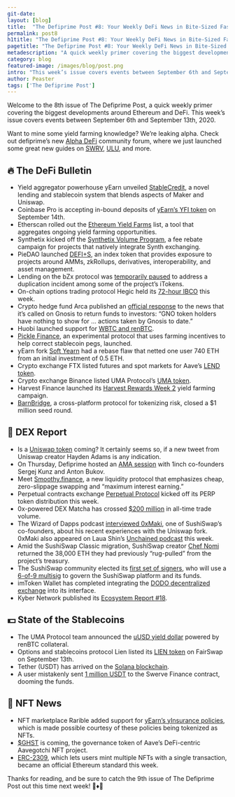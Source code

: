 ```yaml
---
git-date:
layout: [blog]
title:  "The Defiprime Post #8: Your Weekly DeFi News in Bite-Sized Fashion"
permalink: post8
h1title: "The Defiprime Post #8: Your Weekly DeFi News in Bite-Sized Fashion"
pagetitle: "The Defiprime Post #8: Your Weekly DeFi News in Bite-Sized Fashion"
metadescription: "A quick weekly primer covering the biggest developments around Ethereum and DeFi. This week’s issue covers events between September 6th and September 13th, 2020"
category: blog
featured-image: /images/blog/post.png
intro: "This week’s issue covers events between September 6th and September 13th, 2020"
author: Peaster
tags: ['The Defiprime Post']
---
```

Welcome to the 8th issue of The Defiprime Post, a quick weekly primer covering the biggest developments around Ethereum and DeFi. This week’s issue covers events between September 6th and September 13th, 2020.

Want to mine some yield farming knowledge? We’re leaking alpha. Check out defiprime’s new [Alpha DeFi](https://alpha.defiprime.com/c/yield-farming/6) community forum, where we just launched some great new guides on [SWRV](https://alpha.defiprime.com/t/yield-farming-with-swerve/339), [ULU](https://alpha.defiprime.com/t/yield-farming-with-ulu/342), and more.

## 🔥 The DeFi Bulletin

*   Yield aggregator powerhouse yEarn unveiled [StableCredit](https://medium.com/iearn/introducing-stablecredit-a-new-protocol-for-decentralized-lending-stablecoins-and-amms-7252a43ee56), a novel lending and stablecoin system that blends aspects of Maker and Uniswap.
*   Coinbase Pro is accepting in-bound deposits of [yEarn’s YFI token](https://blog.coinbase.com/yearn-finance-yfi-is-launching-on-coinbase-pro-af730b9c5ef0) on September 14th.
*   Etherscan rolled out the [Ethereum Yield Farms](https://etherscan.io/yieldfarms) list, a tool that aggregates ongoing yield farming opportunities.  
*   Synthetix kicked off the [Synthetix Volume Program](https://blog.synthetix.io/the-new-volume-incentive-program/), a fee rebate campaign for projects that natively integrate Synth exchanging.
*   PieDAO launched [DEFI+S](https://medium.com/piedao/announcing-defi-s-67ed53367364), an index token that provides exposure to projects around AMMs, zkRollups, derivatives, interoperability, and asset management.
*   Lending on the bZx protocol was [temporarily paused](https://twitter.com/bZxHQ/status/1305189177730891776) to address a duplication incident among some of the project’s iTokens.
*   On-chain options trading protocol Hegic held its [72-hour IBCO](https://medium.com/hegic/hegic-ibco-is-live-a-step-by-step-guide-on-how-to-participate-6989e36129c7) this week.
*   Crypto hedge fund Arca published an [official response](https://www.ar.ca/blog/understanding-arcas-request-for-change-at-gnosis) to the news that it’s called on Gnosis to return funds to investors: “GNO token holders have nothing to show for … actions taken by Gnosis to date.”
*   Huobi launched support for [WBTC and renBTC](https://twitter.com/HuobiGlobal/status/1304633009224605696).
*   [Pickle Finance](https://medium.com/@picklefinance/pickle-finance-launch-beea2eb8eacb), an experimental protocol that uses farming incentives to help correct stablecoin pegs, launched.
*   yEarn fork [Soft Yearn](https://cointelegraph.com/news/jackpot-user-turns-200-into-250k-thanks-to-a-buggy-defi-protocol) had a rebase flaw that netted one user 740 ETH from an initial investment of 0.5 ETH.
*   Crypto exchange FTX listed futures and spot markets for Aave’s [LEND token](https://twitter.com/FTX_Official/status/1303800635641401344).
*   Crypto exchange Binance listed UMA Protocol’s [UMA token](https://research.binance.com/en/projects/uma?ref=JLI1VBLA&utm_source=ResearchTelegram&utm_medium=GlobalSocial&utm_campaign=GlobalSocial).
*   Harvest Finance launched its [Harvest Rewards Week 2](https://medium.com/harvest-finance/harvest-rewards-week-2-launch-thegreenrevolution-14c68af416e9) yield farming campaign.
*   [BarnBridge](https://medium.com/barnbridge/barnbridge-closes-1m-seed-round-9c1a147afcf9), a cross-platform protocol for tokenizing risk, closed a $1 million seed round.


## 💱 DEX Report

*   Is a [Uniswap token](https://twitter.com/haydenzadams/status/1303695216680067072) coming? It certainly seems so, if a new tweet from Uniswap creator Hayden Adams is any indication.
*   On Thursday, Defiprime hosted an [AMA session](https://www.youtube.com/watch?v=Y0-qZojZ2WA) with 1inch co-founders Sergej Kunz and Anton Bukov.
*   Meet [Smoothy.finance](https://medium.com/@smoothy.finance/smoothy-finance-single-pool-with-low-cost-zero-slippage-swapping-and-maximum-interest-earning-5ebf4b90569c), a new liquidity protocol that emphasizes cheap, zero-slippage swapping and “maximum interest earning.”
*   Perpetual contracts exchange [Perpetual Protocol](https://twitter.com/defiprime/status/1303196633258106881) kicked off its PERP token distribution this week.
*   0x-powered DEX Matcha has crossed [$200 million](https://twitter.com/matchaxyz/status/1303725840568520704) in all-time trade volume.
*   The Wizard of Dapps podcast [interviewed 0xMaki](https://anchor.fm/wizardofdapps/episodes/EP-42-Sushi-Swap-with-0xMaki-ejanke), one of SushiSwap’s co-founders, about his recent experiences with the Uniswap fork. 0xMaki also appeared on Laua Shin’s [Unchained podcast](https://www.youtube.com/watch?v=Soljirz21-E&feature=youtu.be) this week.
*   Amid the SushiSwap Classic migration, SushiSwap creator [Chef Nomi](https://www.theblockcrypto.com/linked/77587/sushiswap-founder-eth-project-treasury) returned the 38,000 ETH they had previously “rug-pulled” from the project’s treasury.
*   The SushiSwap community elected its [first set of signers](https://www.coindesk.com/sushiswap-migration-defi-protocol-politicians), who will use a [6-of-9 multisig](https://twitter.com/SushiPOWAH/status/1303708721722261505) to govern the SushiSwap platform and its funds.
*   imToken Wallet has completed integrating the [DODO decentralized exchange](https://twitter.com/BreederDodo/status/1303554544400392193) into its interface.
*   Kyber Network published its [Ecosystem Report #18](https://blog.kyber.network/kyber-ecosystem-report-18-dae7422673c6).


## 💵 State of the Stablecoins

*   The UMA Protocol team announced the [uUSD yield dollar](https://medium.com/uma-project/uma-announcing-the-yield-dollar-on-renbtc-440a1ed0c5d5) powered by renBTC collateral.
*   Options and stablecoins protocol Lien listed its [LIEN token](https://medium.com/lien-finance/lien-token-initial-fairswap-listing-new-date-now-confirmed-f9cf1f76f018) on FairSwap on September 13th.
*   Tether (USDT) has arrived on the [Solana blockchain](https://www.theblockcrypto.com/post/77274/tether-launches-on-solana-blockchain).
*   A user mistakenly sent [1 million USDT](https://twitter.com/DoveyWan/status/1303233517845803009) to the Swerve Finance contract, dooming the funds.


## 💎 NFT News

*   NFT marketplace Rarible added support for [yEarn’s yInsurance policies](https://twitter.com/rariblecom/status/1303802405562314756), which is made possible courtesy of these policies being tokenized as NFTs.
*   [$GHST](https://twitter.com/aavegotchi/status/1304031727875047425) is coming, the governance token of Aave’s DeFi-centric Aavegotchi NFT project.
*   [ERC-2309](https://twitter.com/seanfromcargo/status/1303802249827688448), which lets users mint multiple NFTs with a single transaction, became an official Ethereum standard this week.

Thanks for reading, and be sure to catch the 9th issue of The Defiprime Post out this time next week! 👋♦️👋
